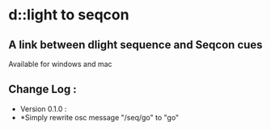 # d::light to seqcon
## A link between dlight sequence and Seqcon cues

Available for windows and mac

## Change Log : 

* Version 0.1.0 : 
* *Simply rewrite osc message "/seq/go" to "go"